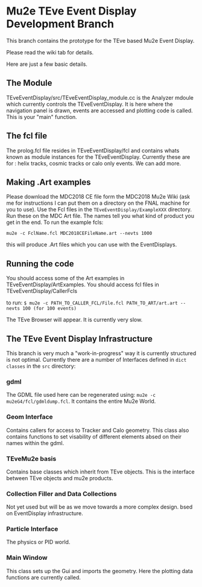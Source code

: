 # Mu2e TEve Event Display Development Branch

This branch contains the prototype for the TEve based Mu2e Event Display.

Please read the wiki tab for details.

Here are just a few basic details.

## The Module

TEveEventDisplay/src/TEveEventDisplay_module.cc is the Analyzer mdoule which currently controls the TEveEventDisplay. It is here where the navigation panel is drawn, events are accessed and plotting code is called. This is your "main" function.

## The fcl file

The prolog.fcl file resides in TEveEventDisplay/fcl and contains whats known as module instances for the TEveEventDisplay. Currently these are for : helix tracks, cosmic tracks or calo only events. We can add more.

## Making .Art examples

Please download the MDC2018 CE file form the MDC2018 Mu2e Wiki (ask me for instructions I can put them on a directory on the FNAL machine for you to use). Use the Fcl files in the ```TEveEventDisplay/ExampleXXX``` directory. Run these on the MDC Art file. The names tell you what kind of product you get in the end. To run the example fcls:

```
mu2e -c FclName.fcl MDC2018CEFileName.art --nevts 1000
```

this will produce .Art files which you can use with the EventDisplays.

## Running the code

You should access some of the Art examples in TEveEventDisplay/ArtExamples. You should access fcl files in TEveEventDisplay/CallerFcls

to run: ```$ mu2e -c PATH_TO_CALLER_FCL/File.fcl PATH_TO_ART/art.art --nevts 100 (for 100 events)```

The TEve Browser will appear. It is currently very slow.

## The TEve Event Display Infrastructure

This branch is very much a "work-in-progress" way it is currently structured is not optimal. Currently there are a number of Interfaces defined in ``dict classes`` in the ``src`` directory:

### gdml

The GDML file used here can be regenerated using: ```mu2e -c mu2eG4/fcl/gdmldump.fcl```. It contains the entire Mu2e World.

### Geom Interface

Contains callers for access to Tracker and Calo geometry. This class also contains functions to set visability of different elements absed on their names within the gdml.

### TEveMu2e basis

Contains base classes which inherit from TEve objects. This is the interface between TEve objects and mu2e products.

### Collection Filler and Data Collections

Not yet used but will be as we move towards a more complex design. bsed on EventDisplay infrastructure.

### Particle Interface

The physics or PID world.

### Main Window

This class sets up the Gui and imports the geometry. Here the plotting data functions are currently called.


